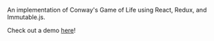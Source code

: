 An implementation of Conway's Game of Life using React, Redux, and Immutable.js.


Check out a demo [here](http://danielisaacweinstein.github.io/react-game-of-life/)!